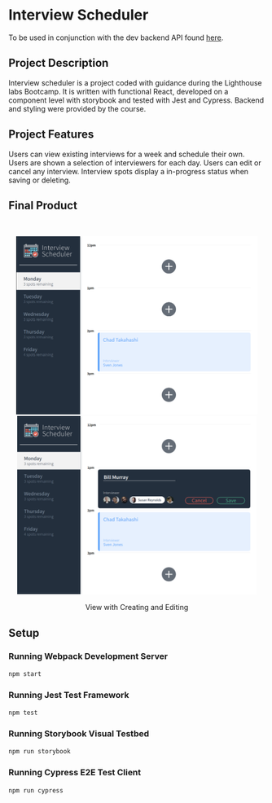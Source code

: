 # Interview Scheduler

To be used in conjunction with the dev backend API found [here](https://github.com/dpletzke/scheduler-api).

## Project Description

Interview scheduler is a project coded with guidance during the Lighthouse labs Bootcamp. It is written with functional React, developed on a component level with storybook and tested with Jest and Cypress. Backend and styling were provided by the course.

## Project Features

Users can view existing interviews for a week and schedule their own. Users are shown a selection of interviewers for each day. Users can edit or cancel any interview. Interview spots display a in-progress status when saving or deleting. 

## Final Product

<br>
<p align='center'>
  <img src="https://github.com/dpletzke/scheduler/blob/master/docs/root-large.png?raw=true" height="350">
  <img src="https://github.com/dpletzke/scheduler/blob/master/docs/root-create.png?raw=true" height="350">
  <p align='center'>View with Creating and Editing
  </p>
</p>


## Setup

### Running Webpack Development Server

```sh
npm start
```

### Running Jest Test Framework

```sh
npm test
```

### Running Storybook Visual Testbed

```sh
npm run storybook
```

### Running Cypress E2E Test Client

```sh
npm run cypress
```
